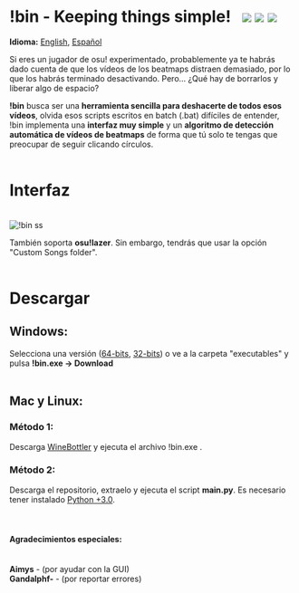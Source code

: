 # !bin - Keeping things simple! &nbsp; <img src="https://img.shields.io/badge/version-1.2-brightgreen"></img> <img src="https://img.shields.io/github/license/Axyss/-bin"></img> <img src="https://img.shields.io/badge/compatible-osu!lazer-ff69b4"></img>

<b>Idioma:</b> <a href="https://github.com/Axyss/-bin#bin---keeping-things-simple--v11">English</a>, <a href="https://github.com/Axyss/-bin/blob/master/README_es_ES.md#bin---keeping-things-simple--v11">Español</a>

Si eres un jugador de osu! experimentado, probablemente ya te habrás dado cuenta de que los vídeos de los beatmaps distraen demasiado, por lo que los habrás terminado desactivando. 
Pero... ¿Qué hay de borrarlos y liberar algo de espacio?

<b>!bin</b> busca ser una __herramienta sencilla para deshacerte de todos esos vídeos__, olvida esos scripts escritos en batch (.bat) difíciles de entender, !bin implementa una __interfaz muy simple__ y un __algoritmo de detección automática de vídeos de beatmaps__ de forma que tú solo te tengas que preocupar de seguir clicando círculos.
<br/>
<br/>
# Interfaz
<br/>![!bin ss](https://i.imgur.com/xeKsiqQ.png)

También soporta <b>osu!lazer</b>. Sin embargo, tendrás que usar la opción "Custom Songs folder".
<br/>
<br/>
# Descargar
<h2>Windows:</h2>
Selecciona una versión (<a href="https://github.com/Axyss/-bin/raw/master/executables/!bin_x64.exe">64-bits</a>, <a href="https://github.com/Axyss/-bin/raw/master/executables/!bin_x32.exe">32-bits</a>) o ve a la carpeta "executables" y pulsa <b>!bin.exe -> Download</b><br/>
<br/>
<h2>Mac y Linux:</h2>
<h3>Método 1:</h3>
Descarga <a href="http://winebottler.kronenberg.org/">WineBottler</a> y ejecuta el archivo !bin.exe .
<h3>Método 2:</h3>
Descarga el repositorio, extraelo y ejecuta el script <b>main.py</b>. Es necesario tener instalado <a href="https://www.python.org/downloads/">Python +3.0</a>.
<br/>&nbsp; 
<br/>&nbsp; <br/>
<h4>Agradecimientos especiales:</h4>
</br>
<b>Aimys</b> - (por ayudar con la GUI)
</br>
<b>Gandalphf-</b> - (por reportar errores)
